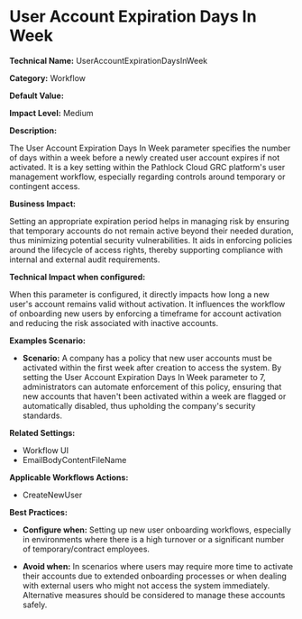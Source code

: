 # User Account Expiration Days In Week

**Technical Name:** UserAccountExpirationDaysInWeek

**Category:** Workflow

**Default Value:**

**Impact Level:** Medium

**Description:**

The User Account Expiration Days In Week parameter specifies the number of days within a week before a newly created user account expires if not activated. It is a key setting within the Pathlock Cloud GRC platform's user management workflow, especially regarding controls around temporary or contingent access.

**Business Impact:**

Setting an appropriate expiration period helps in managing risk by ensuring that temporary accounts do not remain active beyond their needed duration, thus minimizing potential security vulnerabilities. It aids in enforcing policies around the lifecycle of access rights, thereby supporting compliance with internal and external audit requirements.

**Technical Impact when configured:**

When this parameter is configured, it directly impacts how long a new user's account remains valid without activation. It influences the workflow of onboarding new users by enforcing a timeframe for account activation and reducing the risk associated with inactive accounts.

**Examples Scenario:**

- **Scenario:** A company has a policy that new user accounts must be activated within the first week after creation to access the system. By setting the User Account Expiration Days In Week parameter to 7, administrators can automate enforcement of this policy, ensuring that new accounts that haven't been activated within a week are flagged or automatically disabled, thus upholding the company's security standards.

**Related Settings:**

- Workflow UI
- EmailBodyContentFileName

**Applicable Workflows Actions:**

- CreateNewUser

**Best Practices:** 

- **Configure when:** Setting up new user onboarding workflows, especially in environments where there is a high turnover or a significant number of temporary/contract employees.
  
- **Avoid when:** In scenarios where users may require more time to activate their accounts due to extended onboarding processes or when dealing with external users who might not access the system immediately. Alternative measures should be considered to manage these accounts safely.